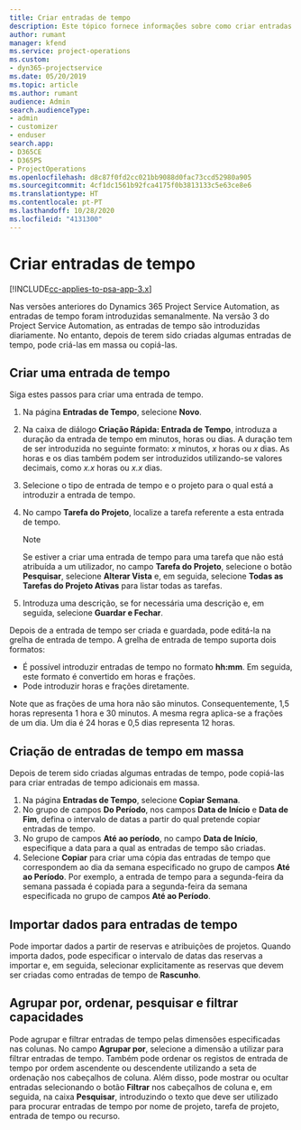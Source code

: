 ```yaml
---
title: Criar entradas de tempo
description: Este tópico fornece informações sobre como criar entradas de tempo.
author: rumant
manager: kfend
ms.service: project-operations
ms.custom:
- dyn365-projectservice
ms.date: 05/20/2019
ms.topic: article
ms.author: rumant
audience: Admin
search.audienceType:
- admin
- customizer
- enduser
search.app:
- D365CE
- D365PS
- ProjectOperations
ms.openlocfilehash: d8c87f0fd2cc021bb9088d0fac73ccd52980a905
ms.sourcegitcommit: 4cf1dc1561b92fca4175f0b3813133c5e63ce8e6
ms.translationtype: HT
ms.contentlocale: pt-PT
ms.lasthandoff: 10/28/2020
ms.locfileid: "4131300"
---
```

# <a name="create-time-entries"></a>Criar entradas de tempo

[!INCLUDE[cc-applies-to-psa-app-3.x](../includes/cc-applies-to-psa-app-3x.md)]

Nas versões anteriores do Dynamics 365 Project Service Automation, as entradas de tempo foram introduzidas semanalmente. Na versão 3 do Project Service Automation, as entradas de tempo são introduzidas diariamente. No entanto, depois de terem sido criadas algumas entradas de tempo, pode criá-las em massa ou copiá-las.

## <a name="create-a-time-entry"></a>Criar uma entrada de tempo

Siga estes passos para criar uma entrada de tempo.

1. Na página **Entradas de Tempo**, selecione **Novo**.
2. Na caixa de diálogo **Criação Rápida: Entrada de Tempo**, introduza a duração da entrada de tempo em minutos, horas ou dias. A duração tem de ser introduzida no seguinte formato: *x* minutos, *x* horas ou *x* dias. As horas e os dias também podem ser introduzidos utilizando-se valores decimais, como *x.x* horas ou *x.x* dias.
3. Selecione o tipo de entrada de tempo e o projeto para o qual está a introduzir a entrada de tempo.
4. No campo **Tarefa do Projeto**, localize a tarefa referente a esta entrada de tempo.

    > [!NOTE]
    > Se estiver a criar uma entrada de tempo para uma tarefa que não está atribuída a um utilizador, no campo **Tarefa do Projeto**, selecione o botão **Pesquisar**, selecione **Alterar Vista** e, em seguida, selecione **Todas as Tarefas do Projeto Ativas** para listar todas as tarefas.

5. Introduza uma descrição, se for necessária uma descrição e, em seguida, selecione **Guardar e Fechar**.

Depois de a entrada de tempo ser criada e guardada, pode editá-la na grelha de entrada de tempo. A grelha de entrada de tempo suporta dois formatos:

- É possível introduzir entradas de tempo no formato **hh:mm**. Em seguida, este formato é convertido em horas e frações.
- Pode introduzir horas e frações diretamente.

Note que as frações de uma hora não são minutos. Consequentemente, 1,5 horas representa 1 hora e 30 minutos. A mesma regra aplica-se a frações de um dia. Um dia é 24 horas e 0,5 dias representa 12 horas.

## <a name="bulk-create-time-entries"></a>Criação de entradas de tempo em massa

Depois de terem sido criadas algumas entradas de tempo, pode copiá-las para criar entradas de tempo adicionais em massa.

1. Na página **Entradas de Tempo**, selecione **Copiar Semana**.
2. No grupo de campos **Do Período**, nos campos **Data de Início** e **Data de Fim**, defina o intervalo de datas a partir do qual pretende copiar entradas de tempo.
3. No grupo de campos **Até ao período**, no campo **Data de Início**, especifique a data para a qual as entradas de tempo são criadas.
4. Selecione **Copiar** para criar uma cópia das entradas de tempo que correspondem ao dia da semana especificado no grupo de campos **Até ao Período**. Por exemplo, a entrada de tempo para a segunda-feira da semana passada é copiada para a segunda-feira da semana especificada no grupo de campos **Até ao Período**.

## <a name="import-data-for-time-entries"></a>Importar dados para entradas de tempo

Pode importar dados a partir de reservas e atribuições de projetos. Quando importa dados, pode especificar o intervalo de datas das reservas a importar e, em seguida, selecionar explicitamente as reservas que devem ser criadas como entradas de tempo de **Rascunho**.

## <a name="group-by-sort-search-and-filter-capabilities"></a>Agrupar por, ordenar, pesquisar e filtrar capacidades

Pode agrupar e filtrar entradas de tempo pelas dimensões especificadas nas colunas. No campo **Agrupar por**, selecione a dimensão a utilizar para filtrar entradas de tempo. Também pode ordenar os registos de entrada de tempo por ordem ascendente ou descendente utilizando a seta de ordenação nos cabeçalhos de coluna. Além disso, pode mostrar ou ocultar entradas selecionando o botão **Filtrar** nos cabeçalhos de coluna e, em seguida, na caixa **Pesquisar**, introduzindo o texto que deve ser utilizado para procurar entradas de tempo por nome de projeto, tarefa de projeto, entrada de tempo ou recurso.
